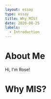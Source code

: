 ```yaml
---
layout: essay
type: essay
title: Why MIS?
date: 2020-08-25
labels:
  - Introduction
---
```


<h1 id="about-me">About Me</h1>
Hi, I'm Rose! 


<h1 id="why-mis">Why MIS?</h1>
